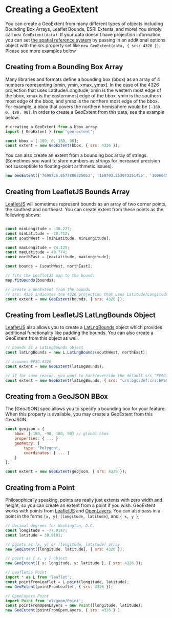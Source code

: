 # Creating a GeoExtent
You can create a GeoExtent from many different types of objects including Bounding Box Arrays, Leaflet Bounds, ESRI Extents, and more!
You simply call `new GeoExtent(data)`.  If your data doesn't have projection information, 
you can set [the spatial reference system](https://en.wikipedia.org/wiki/Spatial_reference_system) by passing in an additional options object 
with the srs property set like `new GeoExtent(data, { srs: 4326 })`.  Please see more examples below

## Creating from a Bounding Box Array
Many libraries and formats define a bounding box (bbox) as an array of 4 numbers representing [xmin, ymin, xmax, ymax].
In the case of the 4326 projection that uses Latitude/Longitude, xmin is the western most edge of the bbox,
xmax is the easternmost edge of the bbox, ymin is the southern most edge of the bbox, and ymax is the northern most edge of the bbox.
For example, a bbox that covers the northern hemisphere would be `[-180, 0, 180, 90]`.  In order to create a GeoExtent from this data,
see the example below:
```js
# creating a GeoExtent from a bbox array
import { GeoExtent } from 'geo-extent';

const bbox = [-180, 0, 180, 90];
const extent = new GeoExtent(bbox, { srs: 4326 });
```
You can also create an extent from a bounding box array of strings.  (Sometimes you want to store numbers as strings for increased precision not susceptible to floating-point arithmetic issues).
```js
new GeoExtent(['7698736.8577886725053', '160793.853073251455', '10066450.2459496622445', '1322636.683007621705']);
```

## Creating from LeafletJS Bounds Array
[LeafletJS](https://leafletjs.com/) will sometimes represent bounds as an array of two corner points, the southest and northeast.
You can create extent from these points as the following shows:
```js

const minLongitude = -36.227;
const minLatitude = -20.712;
const southWest = [minLatitude, minLongitude];

const maxLongitude = 74.125;
const maxLatitude = 40.774;
const northEast = [maxLatitude, maxLongitude];

const bounds = [southWest, northEast];

// fits the LeafletJS map to the bounds
map.fitBounds(bounds);

// create a GeoExtent from the bounds
// srs: 4326 indicates the 4326 projection that uses Latitude/Longitude
const extent = new GeoExtent(bounds, { srs: 4326 });
```

## Creating from LeafletJS LatLngBounds Object
[LeafletJS](https://leafletjs.com/) also allows you to create a [LatLngBounds](https://leafletjs.com/reference-1.7.1.html#latlngbounds) object which provides additional functionality like padding the bounds.  You can also create a GeoExtent from this object as well.
```js
// bounds as a LatLngBounds object
const latLngBounds = new L.LatLngBounds(southWest, northEast);

// assumes EPSG:4326
const extent = new GeoExtent(latLngBounds);

// if for some reason, you want to hack/override the default srs "EPSG:4326" for LatLngBounds objects
const extent = new GeoExtent(latLngBounds, { srs: "urn:ogc:def:crs:EPSG::4326" });
```

## Creating from a GeoJSON BBox
The [GeoJSON] spec allows you to specify a bounding box for your feature.  When this property is available, you may create a GeoExtent from this GeoJSON.
```js
const geojson = {
    bbox: [-180, -90, 180, 90] // global bbox
    properties: { ... }
    geometry: {
        type: "Polygon",
        coordinates: [ ... ]
    }
};

const extent = new GeoExtent(geojson, { srs: 4326 });
```

## Creating from a Point
Philosophically speaking, points are really just extents with zero width and height, so you can create an extent from a point if you wish.
GeoExtent works with points from [LeaflefJS](https://leafletjs.com/reference-1.7.1.html#point) and [OpenLayers](https://openlayers.org/en/latest/apidoc/module-ol_geom_Point-Point.html).  You can also pass in a point in the forms `[x, y]`, `[longitude, latitude]`, and `{ x, y }`;
```js
// decimal degrees for Washington, D.C.
const longitude = -77.0147;
const latitude = 38.9101;

// points as [x, y] or [longitude, latitude] array
new GeoExtent([longitude, latitude], { srs: 4326 });

// point as { x, y } object
new GeoExtent({ x: longitude, y: latitude }, { srs: 4326 });

// LeafletJS Point
import * as L from 'leaflet';
const pointFromLeaflet = L.point(longitude, latitude);
new GeoExtent(pointFromLeaflet, { srs: 4326 });

// OpenLayers Point
import Point from 'ol/geom/Point';
const pointFromOpenLayers = new Point([longitude, latitude);
new GeoExtent(pointFromOpenLayers, { srs: 4326 } )
```

